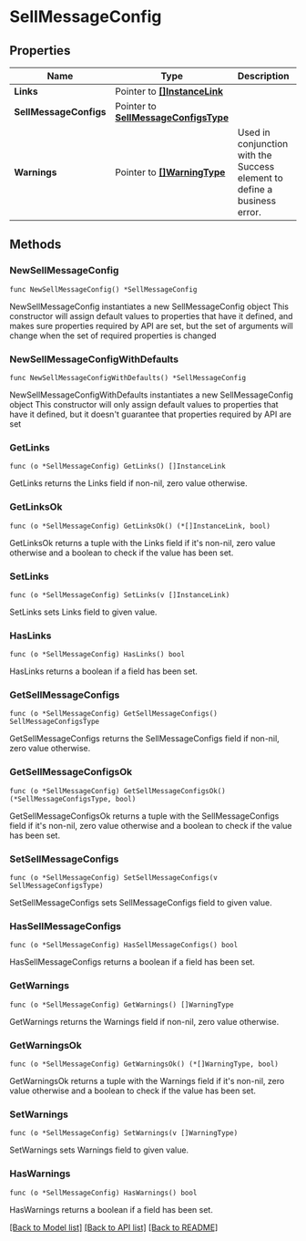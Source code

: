 # SellMessageConfig

## Properties

Name | Type | Description | Notes
------------ | ------------- | ------------- | -------------
**Links** | Pointer to [**[]InstanceLink**](InstanceLink.md) |  | [optional] 
**SellMessageConfigs** | Pointer to [**SellMessageConfigsType**](SellMessageConfigsType.md) |  | [optional] 
**Warnings** | Pointer to [**[]WarningType**](WarningType.md) | Used in conjunction with the Success element to define a business error. | [optional] 

## Methods

### NewSellMessageConfig

`func NewSellMessageConfig() *SellMessageConfig`

NewSellMessageConfig instantiates a new SellMessageConfig object
This constructor will assign default values to properties that have it defined,
and makes sure properties required by API are set, but the set of arguments
will change when the set of required properties is changed

### NewSellMessageConfigWithDefaults

`func NewSellMessageConfigWithDefaults() *SellMessageConfig`

NewSellMessageConfigWithDefaults instantiates a new SellMessageConfig object
This constructor will only assign default values to properties that have it defined,
but it doesn't guarantee that properties required by API are set

### GetLinks

`func (o *SellMessageConfig) GetLinks() []InstanceLink`

GetLinks returns the Links field if non-nil, zero value otherwise.

### GetLinksOk

`func (o *SellMessageConfig) GetLinksOk() (*[]InstanceLink, bool)`

GetLinksOk returns a tuple with the Links field if it's non-nil, zero value otherwise
and a boolean to check if the value has been set.

### SetLinks

`func (o *SellMessageConfig) SetLinks(v []InstanceLink)`

SetLinks sets Links field to given value.

### HasLinks

`func (o *SellMessageConfig) HasLinks() bool`

HasLinks returns a boolean if a field has been set.

### GetSellMessageConfigs

`func (o *SellMessageConfig) GetSellMessageConfigs() SellMessageConfigsType`

GetSellMessageConfigs returns the SellMessageConfigs field if non-nil, zero value otherwise.

### GetSellMessageConfigsOk

`func (o *SellMessageConfig) GetSellMessageConfigsOk() (*SellMessageConfigsType, bool)`

GetSellMessageConfigsOk returns a tuple with the SellMessageConfigs field if it's non-nil, zero value otherwise
and a boolean to check if the value has been set.

### SetSellMessageConfigs

`func (o *SellMessageConfig) SetSellMessageConfigs(v SellMessageConfigsType)`

SetSellMessageConfigs sets SellMessageConfigs field to given value.

### HasSellMessageConfigs

`func (o *SellMessageConfig) HasSellMessageConfigs() bool`

HasSellMessageConfigs returns a boolean if a field has been set.

### GetWarnings

`func (o *SellMessageConfig) GetWarnings() []WarningType`

GetWarnings returns the Warnings field if non-nil, zero value otherwise.

### GetWarningsOk

`func (o *SellMessageConfig) GetWarningsOk() (*[]WarningType, bool)`

GetWarningsOk returns a tuple with the Warnings field if it's non-nil, zero value otherwise
and a boolean to check if the value has been set.

### SetWarnings

`func (o *SellMessageConfig) SetWarnings(v []WarningType)`

SetWarnings sets Warnings field to given value.

### HasWarnings

`func (o *SellMessageConfig) HasWarnings() bool`

HasWarnings returns a boolean if a field has been set.


[[Back to Model list]](../README.md#documentation-for-models) [[Back to API list]](../README.md#documentation-for-api-endpoints) [[Back to README]](../README.md)


